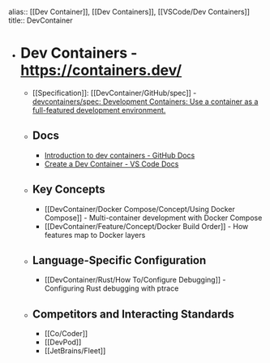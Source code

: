 alias:: [[Dev Container]], [[Dev Containers]], [[VSCode/Dev Containers]]
title:: DevContainer

- # Dev Containers - https://containers.dev/
	- [[Specification]]: [[DevContainer/GitHub/spec]] - [devcontainers/spec: Development Containers: Use a container as a full-featured development environment.](https://github.com/devcontainers/spec/tree/main)
	- ## Docs
		- [Introduction to dev containers - GitHub Docs](https://docs.github.com/en/codespaces/setting-up-your-project-for-codespaces/adding-a-dev-container-configuration/introduction-to-dev-containers)
		- [Create a Dev Container - VS Code Docs](https://code.visualstudio.com/docs/devcontainers/create-dev-container)
	- ## Key Concepts
		- [[DevContainer/Docker Compose/Concept/Using Docker Compose]] - Multi-container development with Docker Compose
		- [[DevContainer/Feature/Concept/Docker Build Order]] - How features map to Docker layers
	- ## Language-Specific Configuration
		- [[DevContainer/Rust/How To/Configure Debugging]] - Configuring Rust debugging with ptrace
	- ## Competitors and Interacting Standards
		- [[Co/Coder]]
		- [[DevPod]]
		- [[JetBrains/Fleet]]